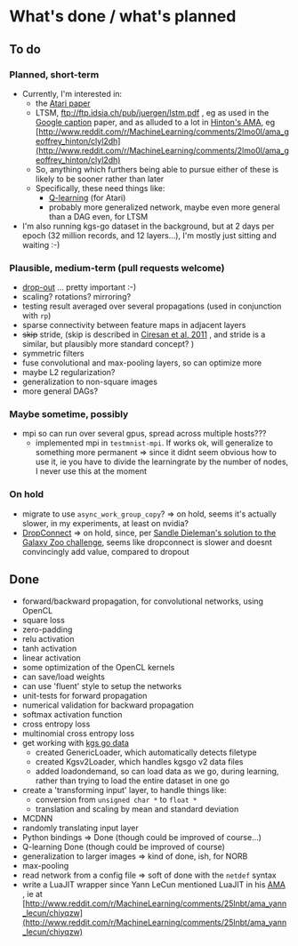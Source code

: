 # What's done / what's planned

## To do

### Planned, short-term

  * Currently, I'm interested in:
    * the [Atari paper](http://arxiv.org/abs/1312.5602)
    * LTSM, ftp://ftp.idsia.ch/pub/juergen/lstm.pdf , eg as used in the [Google caption](http://arxiv.org/pdf/1411.4555v1.pdf) paper, and as alluded to a lot in [Hinton's AMA](http://www.reddit.com/r/MachineLearning/comments/2lmo0l/ama_geoffrey_hinton/), eg [http://www.reddit.com/r/MachineLearning/comments/2lmo0l/ama_geoffrey_hinton/clyl2dh](http://www.reddit.com/r/MachineLearning/comments/2lmo0l/ama_geoffrey_hinton/clyl2dh)
    * So, anything which furthers being able to pursue either of these is likely to be sooner rather than later
    * Specifically, these need things like:
      * [Q-learning](http://www.dtic.mil/dtic/tr/fulltext/u2/a261434.pdf) (for Atari)
      * probably more generalized network, maybe even more general than a DAG even, for LTSM
  * I'm also running kgs-go dataset in the background, but at 2 days per epoch (32 million records, and 12 layers...), I'm mostly just sitting and waiting :-)

### Plausible, medium-term (pull requests welcome)

  * [drop-out](http://arxiv.org/abs/1207.0580) ... pretty important :-)
  * scaling? rotations? mirroring?
  * testing result averaged over several propagations (used in conjunction with `rp`)
  * sparse connectivity between feature maps in adjacent layers
  * ~~skip~~ stride, (skip is described in [Ciresan et al, 2011](http://arxiv.org/pdf/1102.0183v1.pdf) , and stride is a similar, but plausibly more standard concept? )
  * symmetric filters
  * fuse convolutional and max-pooling layers, so can optimize more
  * maybe L2 regularization?
  * generalization to non-square images
  * more general DAGs?

### Maybe sometime, possibly

  * mpi so can run over several gpus, spread across multiple hosts???
    * implemented mpi in `testmnist-mpi`.  If works ok, will generalize to something more permanent => since it didnt seem obvious how to use it, ie you have to divide the learningrate by the number of nodes, I never use this at the moment

### On hold

  * migrate to use `async_work_group_copy`? => on hold, seems it's actually slower, in my experiments, at least on nvidia?
  * [DropConnect](http://cs.nyu.edu/~wanli/dropc/dropc.pdf) => on hold, since, per [Sandle Dieleman's solution to the Galaxy Zoo challenge](http://benanne.github.io/2014/04/05/galaxy-zoo.html), seems like dropconnect is slower and doesnt convincingly add value, compared to dropout

## Done

  * forward/backward propagation, for convolutional networks, using OpenCL
  * square loss
  * zero-padding
  * relu activation
  * tanh activation
  * linear activation
  * some optimization of the OpenCL kernels
  * can save/load weights
  * can use 'fluent' style to setup the networks
  * unit-tests for forward propagation
  * numerical validation for backward propagation
  * softmax activation function
  * cross entropy loss
  * multinomial cross entropy loss
  * get working with [kgs go data](https://github.com/hughperkins/kgsgo-dataset-preprocessor)
    * created GenericLoader, which automatically detects filetype
    * created Kgsv2Loader, which handles kgsgo v2 data files
    * added loadondemand, so can load data as we go, during learning, rather than trying to load the entire dataset in one go
  * create a 'transforming input' layer, to handle things like:
    * conversion from `unsigned char *` to `float *`
    * translation and scaling by mean and standard deviation
  * MCDNN
  * randomly translating input layer
  * Python bindings =>  Done (though could be improved of course...)
  * Q-learning Done (though could be improved of course)
  * generalization to larger images => kind of done, ish, for NORB
  * max-pooling
  * read network from a config file => soft of done with the `netdef` syntax
  * write a LuaJIT wrapper since Yann LeCun mentioned LuaJIT in his [AMA](http://www.reddit.com/r/MachineLearning/comments/25lnbt/ama_yann_lecun/) , ie at [http://www.reddit.com/r/MachineLearning/comments/25lnbt/ama_yann_lecun/chiyqzw](http://www.reddit.com/r/MachineLearning/comments/25lnbt/ama_yann_lecun/chiyqzw)

